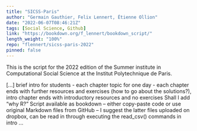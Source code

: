```yaml
---
title: "SICSS-Paris"
author: "Germain Gauthier, Felix Lennert, Étienne Ollion"
date: "2022-06-07T08:46:21Z"
tags: [Social Science, Github]
link: "https://bookdown.org/f_lennert/bookdown_script/"
length_weight: "100%"
repo: "flennert/sicss-paris-2022"
pinned: false
---
```


<p>This is the script for the 2022 edition of the Summer institute in
Computational Social Science at the Institut Polytechnique de Paris.</p> [...] brief intro for students
- each chapter topic for one day
- each chapter ends with further resources and exercises (how to go about the solutions?), intro chapter ends with introductory resources and no exercises Shall I add “why R?” Script available as bookdown – either copy-paste code or use original Markdown files from GitHub – I suggest the latter files uploaded on dropbox, can be read in through executing the read_csv() commands in intro ...
